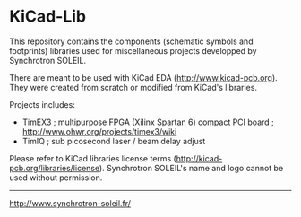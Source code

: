 KiCad-Lib
=========

This repository contains the components (schematic symbols and footprints) libraries used for miscellaneous projects developped by Synchrotron SOLEIL.

There are meant to be used with KiCad EDA (http://www.kicad-pcb.org).
They were created from scratch or modified from KiCad's libraries.

Projects includes:

* TimEX3 ; multipurpose FPGA (Xilinx Spartan 6) compact PCI board ; http://www.ohwr.org/projects/timex3/wiki
* TimIQ  ; sub picosecond laser / beam delay adjust

Please refer to KiCad libraries license terms (http://kicad-pcb.org/libraries/license).
Synchrotron SOLEIL's name and logo cannot be used without permission.

----------

http://www.synchrotron-soleil.fr/

